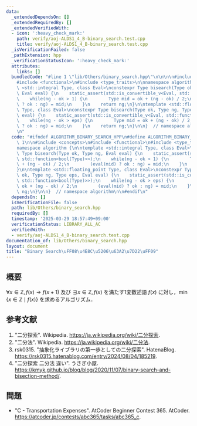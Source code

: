```yaml
---
data:
  _extendedDependsOn: []
  _extendedRequiredBy: []
  _extendedVerifiedWith:
  - icon: ':heavy_check_mark:'
    path: verify/aoj-ALDS1_4_B-binary_search.test.cpp
    title: verify/aoj-ALDS1_4_B-binary_search.test.cpp
  _isVerificationFailed: false
  _pathExtension: hpp
  _verificationStatusIcon: ':heavy_check_mark:'
  attributes:
    links: []
  bundledCode: "#line 1 \"lib/Others/binary_search.hpp\"\n\n\n\n#include <concepts>\n\
    #include <functional>\n#include <type_traits>\n\nnamespace algorithm {\n\ntemplate\
    \ <std::integral Type, class Eval>\nconstexpr Type bisearch(Type ok, Type ng,\
    \ Eval eval) {\n    static_assert(std::is_convertible_v<Eval, std::function<bool(Type)>>);\n\
    \    while(ng - ok > 1) {\n        Type mid = ok + (ng - ok) / 2;\n        (eval(mid)\
    \ ? ok : ng) = mid;\n    }\n    return ng;\n}\n\ntemplate <std::floating_point\
    \ Type, class Eval>\nconstexpr Type bisearch(Type ok, Type ng, Type eps, Eval\
    \ eval) {\n    static_assert(std::is_convertible_v<Eval, std::function<bool(Type)>>);\n\
    \    while(ng - ok > eps) {\n        Type mid = ok + (ng - ok) / 2;\n        (eval(mid)\
    \ ? ok : ng) = mid;\n    }\n    return ng;\n}\n\n}  // namespace algorithm\n\n\
    \n"
  code: "#ifndef ALGORITHM_BINARY_SEARCH_HPP\n#define ALGORITHM_BINARY_SEARCH_HPP\
    \ 1\n\n#include <concepts>\n#include <functional>\n#include <type_traits>\n\n\
    namespace algorithm {\n\ntemplate <std::integral Type, class Eval>\nconstexpr\
    \ Type bisearch(Type ok, Type ng, Eval eval) {\n    static_assert(std::is_convertible_v<Eval,\
    \ std::function<bool(Type)>>);\n    while(ng - ok > 1) {\n        Type mid = ok\
    \ + (ng - ok) / 2;\n        (eval(mid) ? ok : ng) = mid;\n    }\n    return ng;\n\
    }\n\ntemplate <std::floating_point Type, class Eval>\nconstexpr Type bisearch(Type\
    \ ok, Type ng, Type eps, Eval eval) {\n    static_assert(std::is_convertible_v<Eval,\
    \ std::function<bool(Type)>>);\n    while(ng - ok > eps) {\n        Type mid =\
    \ ok + (ng - ok) / 2;\n        (eval(mid) ? ok : ng) = mid;\n    }\n    return\
    \ ng;\n}\n\n}  // namespace algorithm\n\n#endif\n"
  dependsOn: []
  isVerificationFile: false
  path: lib/Others/binary_search.hpp
  requiredBy: []
  timestamp: '2025-03-29 18:57:49+09:00'
  verificationStatus: LIBRARY_ALL_AC
  verifiedWith:
  - verify/aoj-ALDS1_4_B-binary_search.test.cpp
documentation_of: lib/Others/binary_search.hpp
layout: document
title: "Binary Search\uFF08\u4E8C\u5206\u63A2\u7D22\uFF09"
---
```



## 概要

$\forall x \in \mathbb{Z}, f(x) \rightarrow f(x+1)$ 及び $\exists x \in \mathbb{Z}, f(x)$ を満たす1変数述語 $f(x)$ に対し，$\min{\lbrace x \in \mathbb{Z} \mid f(x) \rbrace}$ を求めるアルゴリズム．


## 参考文献

1. "二分探索". Wikipedia. <https://ja.wikipedia.org/wiki/二分探索>.
1. "二分法". Wikipedia. <https://ja.wikipedia.org/wiki/二分法>.
1. rsk0315. "抽象化ライブラリの第一歩としての二分探索". HatenaBlog. <https://rsk0315.hatenablog.com/entry/2024/08/04/185219>.
1. "二分探索 二分法 違い". うさぎ小屋. <https://kmyk.github.io/blog/blog/2020/11/07/binary-search-and-bisection-method/>.


## 問題

- "C - Transportation Expenses". AtCoder Beginner Contest 365. AtCoder. <https://atcoder.jp/contests/abc365/tasks/abc365_c>.
